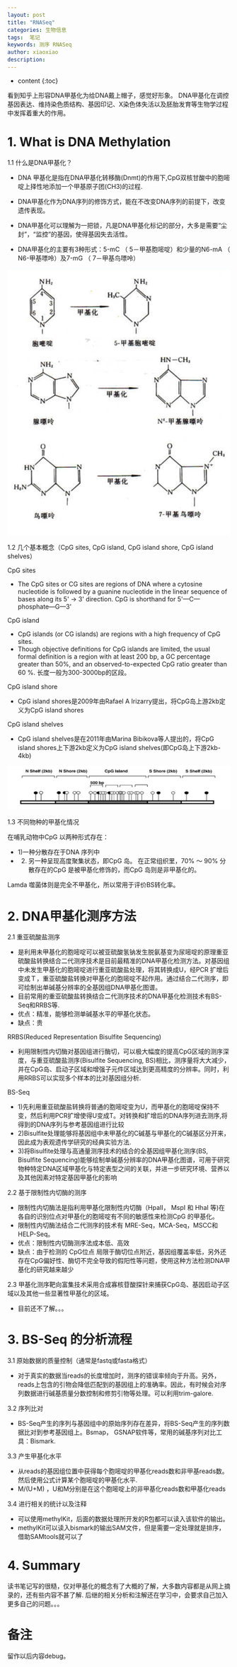 ```yaml
---
layout: post
title: "RNASeq"
categories: 生物信息
tags:  笔记 
keywords: 测序 RNASeq  
author: xiaoxiao
description: 
---
```


* content
{:toc}

看到知乎上形容DNA甲基化为给DNA戴上帽子，感觉好形象。
DNA甲基化在调控基因表达、维持染色质结构、基因印记、X染色体失活以及胚胎发育等生物学过程中发挥着重大的作用。

# 1. What is DNA Methylation

1.1 什么是DNA甲基化？

- DNA 甲基化是指在DNA甲基化转移酶(Dnmt)的作用下,CpG双核甘酸中的胞嘧啶上择性地添加一个甲基原子团(CH3)的过程.

- DNA甲基化作为DNA序列的修饰方式，能在不改变DNA序列的前提下，改变遗传表现。

- DNA甲基化可以理解为一把锁，凡是DNA甲基化标记的部分，大多是需要“尘封”，“监控”的基因，使得基因失去活性。

- DNA甲基化的主要有3种形式：5-mC （ 5－甲基胞嘧啶）和少量的N6-mA （ N6-甲基嘌呤）及7-mG （ 7－甲基鸟嘌呤）


![image](https://github.com/xiaoxiaoh16/xiaoxiaoh16.github.io/raw/master/_drafts/pic/dna_mf.png)

1.2 几个基本概念（CpG sites, CpG island, CpG island shore, CpG island shelves）

CpG sites 
- The CpG sites or CG sites are regions of DNA where a cytosine nucleotide is followed by a guanine nucleotide in the linear sequence of bases along its 5' → 3' direction. CpG is shorthand for 5'—C—phosphate—G—3' 

CpG island
- CpG islands (or CG islands) are regions with a high frequency of CpG sites. 
- Though objective definitions for CpG islands are limited, the usual formal definition is a region with at least 200 bp, a GC percentage greater than 50%, and an observed-to-expected CpG ratio greater than 60 %. 长度一般为300-3000bp的区段。

CpG island shore
- CpG island shores是2009年由Rafael A Irizarry提出，将CpG岛上游2kb定义为CpG island shores

CpG island shelves
- CpG island shelves是在2011年由Marina Bibikova等人提出的，将CpG island shores上下游2kb定义为CpG island shelves(即CpG岛上下游2kb-4kb)

![image](https://github.com/xiaoxiaoh16/xiaoxiaoh16.github.io/raw/master/_drafts/pic/cpg_island.png)

1.3 不同物种的甲基化情况

在哺乳动物中CpG 以两种形式存在：
- 1)一种分散存在于DNA 序列中
- 2) 另一种呈现高度聚集状态，即CpG 岛。
在正常组织里，70% ～ 90% 分散存在的CpG 是被甲基化修饰的，而CpG 岛则是非甲基化的。

Lamda 噬菌体则是完全不甲基化，所以常用于评价BS转化率。

# 2. DNA甲基化测序方法

2.1 重亚硫酸盐测序
- 是利用未甲基化的胞嘧啶可以被亚硫酸氢钠发生脱氨基变为尿嘧啶的原理重亚硫酸盐转换结合二代测序技术是目前最精准的DNA甲基化检测方法。对基因组中未发生甲基化的胞嘧啶进行重亚硫酸盐处理，将其转换成U，经PCR 扩增后变成Ｔ，重亚硫酸盐转换对甲基化的胞嘧啶不起作用。通过结合二代测序，即可绘制出单碱基分辨率的全基因组DNA甲基化图谱。 
- 目前常用的重亚硫酸盐转换结合二代测序技术的DNA甲基化检测技术有BS-Seq和RRBS等.
- 优点：精准，能够检测单碱基水平的甲基化状态。
- 缺点：贵

RRBS(Reduced Representation Bisulfite Sequencing) 
- 利用限制性内切酶对基因组进行酶切，可以极大幅度的提高CpG区域的测序深度，与重亚硫酸盐测序(Bisulfite Sequencing, BS)相比，测序量将大大减少，并在CpG岛、启动子区域和增强子元件区域达到更高精度的分辨率。同时，利用RRBS可以实现多个样本的比对基因组分析.

 BS-Seq
- 1)先利用重亚硫酸盐转换将普通的胞嘧啶变为U，而甲基化的胞嘧啶保持不变，然后利用PCR扩增使得U变成T。对转换和扩增后的DNA序列进去测序,将得到的DNA序列与参考基因组进行比较
- 2)Bisulfite处理能够将基因组中未甲基化的C碱基与甲基化的C碱基区分开来，因此成为表观遗传学研究的经典实验方法.
- 3)将Bisulfite处理与高通量测序技术的结合的全基因组甲基化测序(BS, Bisulfite Sequencing)能够绘制单碱基分辨率的DNA甲基化图谱，可用于研究物种特定DNA区域甲基化与特定表型之间的关联，并进一步研究环境、营养以及其他因素对特定基因甲基化的影响

2.2 基于限制性内切酶的测序
- 限制性内切酶法是指利用甲基化限制性内切酶（HpaII， MspI 和 HhaI 等)在各自的识别位点对甲基化的胞嘧啶有不同的敏感性来检测CpG 的甲基化。 
- 限制性内切酶法结合二代测序的技术有 MRE-Seq，MCA-Seq，MSCC和 HELP-Seq。 
- 优点：限制性内切酶测序法成本低、高效
- 缺点：由于检测的 CpG位点 局限于酶切位点附近，基因组覆盖率低，另外还存在CpG偏好性、酶切不完全导致的假阳性等问题，使用这种方法检测DNA甲基化的研究越来越少

2.3 甲基化测序靶向富集技术采用合成寡核苷酸探针来捕获CpG岛、基因启动子区域以及其他一些显著性甲基化的区域。
- 目前还不了解。。。

# 3. BS-Seq 的分析流程

3.1 原始数据的质量控制（通常是fastq或fasta格式）
- 对于真实的数据当reads的长度增加时，测序的错误率倾向于升高。另外，reads上包含的引物会降低匹配到的基因组上的准确率。因此，有时候会对序列数据进行碱基质量分数控制和修剪引物等处理。可以利用trim-galore.

3.2 序列比对
- BS-Seq产生的序列与基因组中的原始序列存在差异，将BS-Seq产生的序列数据比对到参考基因组上。Bsmap， GSNAP软件等，常用的碱基序列对比工具：Bismark.

3.3 产生甲基化水平
- 从reads的基因组位置中获得每个胞嘧啶的甲基化reads数和非甲基reads数。然后使用公式计算某个胞嘧啶的甲基化水平.
- M/(U+M) ，U和M分别是在这个胞嘧啶上的非甲基化reads数和甲基化reads

3.4 进行相关的统计以及注释
- 可以使用methylKit，后面的数据处理所开发的R包都可以读入该软件的输出。
- methylKit可以读入bismark的输出SAM文件，但是需要一定处理就是排序，借助SAMtools就可以了

# 4. Summary
读书笔记写的很糙，仅对甲基化的概念有了大概的了解，大多数内容都是从网上摘录的，还有些内容不甚了解.
后继的相关分析和注解还在学习中，会要求自己加入更多自己的问题。。。

# 备注
留作以后内容debug。
